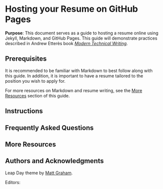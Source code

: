 # Hosting your Resume on GitHub Pages


**Purpose**: This document serves as a guide to hosting a resume online using Jekyll, Markdown, and GitHub Pages. This guide will demonstrate practices described in Andrew Etterès book [*Modern Technical Writing*](https://www.amazon.ca/Modern-Technical-Writing-Introduction-Documentation-ebook/dp/B01A2QL9SS).


## Prerequisites
It is recommended to be familiar with Markdown to best follow along with this guide. In addition, it is important to have a resume tailored to the position you wish to apply for.

For more resources on Markdown and resume writing, see the [More Resources](#more-resources) section of this guide.

## Instructions


## Frequently Asked Questions


## More Resources


## Authors and Acknowledgments
Leap Day theme by [Matt Graham](https://github.com/pages-themes/leap-day).

Editors:
